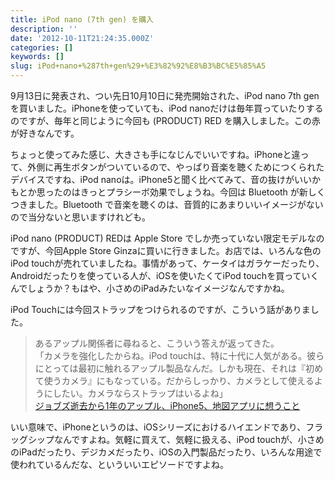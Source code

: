 ```yaml
---
title: iPod nano (7th gen) を購入
description: ''
date: '2012-10-11T21:24:35.000Z'
categories: []
keywords: []
slug: iPod+nano+%287th+gen%29+%E3%82%92%E8%B3%BC%E5%85%A5
---
```

9月13日に発表され、つい先日10月10日に発売開始された、iPod nano 7th gen を買いました。iPhoneを使っていても、iPod nanoだけは毎年買っていたりするのですが、毎年と同じように今回も (PRODUCT) RED を購入しました。この赤が好きなんです。

ちょっと使ってみた感じ、大きさも手になじんでいいですね。iPhoneと違って、外側に再生ボタンがついているので、やっぱり音楽を聴くためにつくられたデバイスですね、iPod nanoは。iPhone5と聞く比べてみて、音の抜けがいいかもとか思ったのはきっとプラシーボ効果でしょうね。今回は Bluetooth が新しくつきました。Bluetooth で音楽を聴くのは、音質的にあまりいいイメージがないので当分ないと思いますけれども。

iPod nano (PRODUCT) REDは Apple Store でしか売っていない限定モデルなのですが、今回Apple Store Ginzaに買いに行きました。お店では、いろんな色のiPod touchが売れていましたね。事情があって、ケータイはガラケーだったり、Androidだったりを使っている人が、iOSを使いたくてiPod touchを買っていくんでしょうか？もはや、小さめのiPadみたいなイメージなんですかね。

iPod Touchには今回ストラップをつけられるのですが、こういう話がありました。

> あるアップル関係者に尋ねると、こういう答えが返ってきた。  
> 「カメラを強化したからね。iPod touchは、特に十代に人気がある。彼らにとっては最初に触れるアップル製品なんだ。しかも現在、それは『初めて使うカメラ』にもなっている。だからしっかり、カメラとして使えるようにしたい。カメラならストラップはいるよね」  
> [ジョブズ逝去から1年のアップル、iPhone5、地図アプリに想うこと](http://weekly.ascii.jp/elem/000/000/111/111081/)

いい意味で、iPhoneというのは、iOSシリーズにおけるハイエンドであり、フラッグシップなんですよね。気軽に買えて、気軽に扱える、iPod touchが、小さめのiPadだったり、デジカメだったり、iOSの入門製品だったり、いろんな用途で使われているんだな、といういいエピソードですよね。